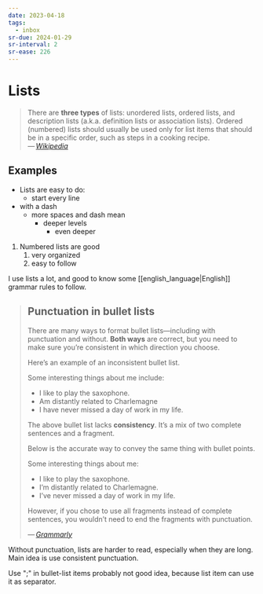 ```yaml
---
date: 2023-04-18
tags:
  - inbox
sr-due: 2024-01-29
sr-interval: 2
sr-ease: 226
---
```


# Lists

> There are **three types** of lists: unordered lists, ordered lists, and
> description lists (a.k.a. definition lists or association lists). Ordered
> (numbered) lists should usually be used only for list items that should be in
> a specific order, such as steps in a cooking recipe.\
> — <cite>[Wikipedia](https://en.wikipedia.org/wiki/Help:List)</cite>

## Examples

- Lists are easy to do:
  - start every line
- with a dash
  - more spaces and dash mean
    - deeper levels
      - even deeper

1. Numbered lists are good
   1. very organized
   2. easy to follow

I use lists a lot, and good to know some [[english_language|English]] grammar
rules to follow.

> ## Punctuation in bullet lists
>
> There are many ways to format bullet lists—including with punctuation and
> without. **Both ways** are correct, but you need to make sure you’re
> consistent in which direction you choose.
>
> Here’s an example of an inconsistent bullet list.
>
> Some interesting things about me include:
>
> - I like to play the saxophone.
> - Am distantly related to Charlemagne
> - I have never missed a day of work in my life.
>
> The above bullet list lacks **consistency**. It’s a mix of two complete
> sentences and a fragment.
>
> Below is the accurate way to convey the same thing with bullet points.
>
> Some interesting things about me:
>
> - I like to play the saxophone.
> - I’m distantly related to Charlemagne.
> - I’ve never missed a day of work in my life.
>
> However, if you chose to use all fragments instead of complete sentences, you
> wouldn’t need to end the fragments with punctuation.
>
> — <cite>[Grammarly](https://www.grammarly.com/blog/bullet-list/)</cite>

Without punctuation, lists are harder to read, especially when they are long.
Main idea is use consistent punctuation.

Use ";" in bullet-list items probably not good idea, because list item can use
it as separator.
